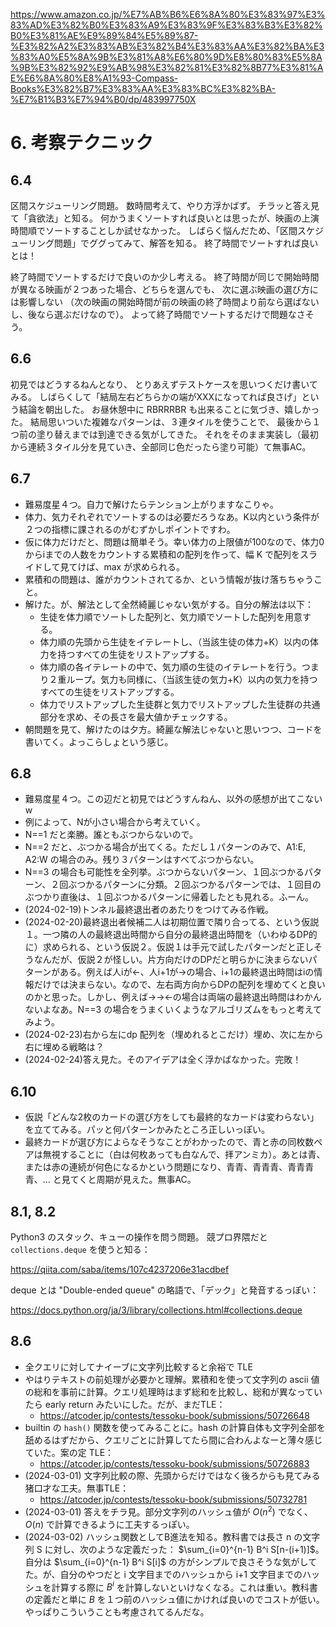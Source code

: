 https://www.amazon.co.jp/%E7%AB%B6%E6%8A%80%E3%83%97%E3%83%AD%E3%82%B0%E3%83%A9%E3%83%9F%E3%83%B3%E3%82%B0%E3%81%AE%E9%89%84%E5%89%87-%E3%82%A2%E3%83%AB%E3%82%B4%E3%83%AA%E3%82%BA%E3%83%A0%E5%8A%9B%E3%81%A8%E6%80%9D%E8%80%83%E5%8A%9B%E3%82%92%E9%AB%98%E3%82%81%E3%82%8B77%E3%81%AE%E6%8A%80%E8%A1%93-Compass-Books%E3%82%B7%E3%83%AA%E3%83%BC%E3%82%BA-%E7%B1%B3%E7%94%B0/dp/483997750X

# 6. 考察テクニック

## 6.4 

区間スケジューリング問題。
数時間考えて、やり方浮かばず。
チラッと答え見て「貪欲法」と知る。
何かうまくソートすれば良いとは思ったが、映画の上演時間順でソートすることしか試せなかった。
しばらく悩んだため、「区間スケジューリング問題」でググってみて、解答を知る。
終了時間でソートすれば良いとは！

終了時間でソートするだけで良いのか少し考える。
終了時間が同じで開始時間が異なる映画が２つあった場合、どちらを選んでも、
次に選ぶ映画の選び方には影響しない
（次の映画の開始時間が前の映画の終了時間より前なら選ばないし、後なら選ぶだけなので）。
よって終了時間でソートするだけで問題なさそう。

## 6.6

初見ではどうするねんとなり、
とりあえずテストケースを思いつくだけ書いてみる。
しばらくして「結局左右どちらかの端がXXXになってれば良さげ」という結論を朝出した。
お昼休憩中に RBRRRBR も出来ることに気づき、嬉しかった。
結局思いついた複雑なパターンは、３連タイルを使うことで、
最後から１つ前の塗り替えまでは到達できる気がしてきた。
それをそのまま実装し（最初から連続３タイル分を見ていき、全部同じ色だったら塗り可能）て無事AC。

## 6.7

* 難易度星４つ。自力で解けたらテンション上がりますなこりゃ。
* 体力、気力それぞれでソートするのは必要だろうなあ。K以内という条件が２つの指標に課されるのがむずかしポイントですわ。
* 仮に体力だけだと、問題は簡単そう。幸い体力の上限値が100なので、体力0からiまでの人数をカウントする累積和の配列を作って、幅 K で配列をスライドして見てけば、max が求められる。
* 累積和の問題は、誰がカウントされてるか、という情報が抜け落ちちゃうこと。
* 解けた。が、解法として全然綺麗じゃない気がする。自分の解法は以下：
  * 生徒を体力順でソートした配列と、気力順でソートした配列を用意する。
  * 体力順の先頭から生徒をイテレートし、（当該生徒の体力+K）以内の体力を持つすべての生徒をリストアップする。
  * 体力順の各イテレートの中で、気力順の生徒のイテレートを行う。つまり２重ループ。気力も同様に、（当該生徒の気力+K）以内の気力を持つすべての生徒をリストアップする。
  * 体力でリストアップした生徒群と気力でリストアップした生徒群の共通部分を求め、その長さを最大値かチェックする。
* 朝問題を見て、解けたのは夕方。綺麗な解法じゃないと思いつつ、コードを書いてく。よっこらしょという感じ。

## 6.8

* 難易度星４つ。この辺だと初見ではどうすんねん、以外の感想が出てこないw
* 例によって、Nが小さい場合から考えていく。
* N==1 だと楽勝。誰ともぶつからないので。
* N==2 だと、ぶつかる場合が出てくる。ただし１パターンのみで、A1:E, A2:W の場合のみ。残り３パターンはすべてぶつからない。
* N==3 の場合も可能性を全列挙。ぶつからないパターン、１回ぶつかるパターン、２回ぶつかるパターンに分類。２回ぶつかるパターンでは、１回目のぶつかり直後は、１回ぶつかるパターンに帰着したとも見れる。ふーん。
* (2024-02-19)トンネル最終退出者のあたりをつけてみる作戦。
* (2024-02-20)最終退出者候補二人は初期位置で隣り合ってる、という仮説１。一つ隣の人の最終退出時間から自分の最終退出時間を（いわゆるDP的に）求められる、という仮説２。仮説１は手元で試したパターンだと正しそうなんだが、仮説２が怪しい。片方向だけのDPだと明らかに決まらないパターンがある。例えば人iが←、人i+1が→の場合、i+1の最終退出時間はiの情報だけでは決まらない。なので、左右両方向からDPの配列を埋めてくと良いのかと思った。しかし、例えば→→←の場合は両端の最終退出時間はわかんないよなあ。N==3 の場合をうまくいくようなアルゴリズムをもっと考えてみよう。
* (2024-02-23)右から左にdp 配列を（埋めれるとこだけ）埋め、次に左から右に埋める戦略は？
* (2024-02-24)答え見た。そのアイデアは全く浮かばなかった。完敗！

## 6.10

* 仮説「どんな2枚のカードの選び方をしても最終的なカードは変わらない」を立ててみる。パッと何パターンかみたところ正しいっぽい。
* 最終カードが選び方によらなそうなことがわかったので、青と赤の同枚数ペアは無視することに（白は何枚あっても白なんで、拝アンミカ）。あとは青、または赤の連続が何色になるかという問題になり、青青、青青青、青青青青、... と見てくと周期が見えた。無事AC。

## 8.1, 8.2

Python3 のスタック、キューの操作を問う問題。
競プロ界隈だと `collections.deque` を使うと知る：

https://qiita.com/saba/items/107c4237206e31acdbef

deque とは "Double-ended queue" の略語で、「デック」と発音するっぽい：

https://docs.python.org/ja/3/library/collections.html#collections.deque

## 8.6

* 全クエリに対してナイーブに文字列比較すると余裕で TLE
* やはりテキストの前処理が必要かと理解。累積和を使って文字列の ascii 値の総和を事前に計算。クエリ処理時はまず総和を比較し、総和が異なっていたら early return みたいにした。だが、まだTLE：
  * https://atcoder.jp/contests/tessoku-book/submissions/50726648
* builtin の `hash()` 関数を使ってみることに。hash の計算自体も文字列全部を舐めるはずだから、クエリごとに計算してたら間に合わんよなーと薄々感じていた。案の定 TLE：
  * https://atcoder.jp/contests/tessoku-book/submissions/50726883
* (2024-03-01) 文字列比較の際、先頭からだけではなく後ろからも見てみる猪口才な工夫。無事TLE：
  * https://atcoder.jp/contests/tessoku-book/submissions/50732781
* (2024-03-01) 答えをチラ見。部分文字列のハッシュ値が $O(n^2)$ でなく、 $O(n)$ で計算できるように工夫するっぽい。
* (2024-03-02) ハッシュ関数としてB進法を知る。教科書では長さ n の文字列 S に対し、次のような定義だった： $\sum_{i=0}^{n-1} B^i S[n-(i+1)]$。 自分は $\sum_{i=0}^{n-1} B^i S[i]$ の方がシンプルで良さそうな気がしてた。が、自分のやつだと i 文字目までのハッシュから i+1 文字目までのハッシュを計算する際に $B^i$ を計算しないといけなくなる。これは重い。教科書の定義だと単に $B$ を１つ前のハッシュ値にかければ良いのでコストが低い。やっぱりこういうことも考慮されてるんだな。